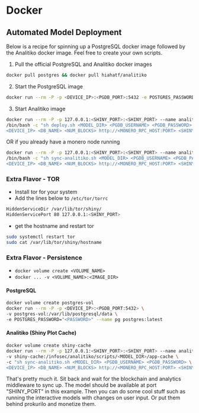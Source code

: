 # Docker

## Automated Model Deployment

Below is a recipe for spinning up a PostgreSQL docker image followed by the Analitiko
docker image. Feel free to create your own scripts.

1. Pull the official PostgreSQL and Analitiko docker images

```bash
docker pull postgres && docker pull hiahatf/analitiko
```

2. Start the PostgreSQL image

```bash
docker run --rm -P -p <DEVICE_IP>:<PGDB_PORT>:5432 -e POSTGRES_PASSWORD="<PASSWORD>" --name pg postgres:latest
```

3. Start Analitiko image

```bash
docker run --rm -P -p 127.0.0.1:<SHINY_PORT>:<SHINY_PORT> --name analitiko analitiko:latest \
/bin/bash -c "sh deploy.sh <MODEL_DIR> <PGDB_USERNAME> <PGDB_PASSWORD> \
<DEVICE_IP> <DB_NAME> <NUM_BLOCKS> http://<MONERO_RPC_HOST:PORT> <SHINY_PORT> <PGDB_PORT>"
```

OR if you already have a monero node running

```bash
docker run --rm -P -p 127.0.0.1:<SHINY_PORT>:<SHINY_PORT> --name analitiko analitiko:latest \
/bin/bash -c "sh sync-analitiko.sh <MODEL_DIR> <PGDB_USERNAME> <PGDB_PASSWORD> \
<DEVICE_IP> <DB_NAME> <NUM_BLOCKS> http://<MONERO_RPC_HOST:PORT> <SHINY_PORT> <PGDB_PORT>"
```

### Extra Flavor - TOR

* Install tor for your system
* Add the lines below to `/etc/tor/torrc`

```bash
HiddenServiceDir /var/lib/tor/shiny/
HiddenServicePort 80 127.0.0.1:<SHINY_PORT>
```
* get the hostname and restart tor
```bash
sudo systemctl restart tor
sudo cat /var/lib/tor/shiny/hostname
```

### Extra Flavor - Persistence

* `docker volume create <VOLUME_NAME>`
* `docker ... -v <VOLUME_NAME>:<IMAGE_DIR>`

#### PostgreSQL

```bash
docker volume create postgres-vol
docker run --rm -P -p <DEVICE_IP>:<PGDB_PORT:5432> \
-v postgres-vol:/var/lib/postgresql/data \
-e POSTGRES_PASSWORD="<PASSWORD>" --name pg postgres:latest
```

#### Analitiko (Shiny Plot Cache)

```bash
docker volume create shiny-cache
docker run --rm -P -p 127.0.0.1:<SHINY_PORT>:<SHINY_PORT> --name analitiko analitiko:latest /bin/bash \
-v shiny-cache:/infosec/analitiko/scripts/<MODEL_DIR>/app-cache \
-c "sh sync-analitiko.sh <MODEL_DIR> <PGDB_USERNAME> <PGDB_PASSWORD> \
<DEVICE_IP> <DB_NAME> <NUM_BLOCKS> http://<MONERO_RPC_HOST:PORT> <SHINY_PORT> <PGDB_PORT>"
```

That's pretty much it. Sit back and wait for the blockchain and analytics middleware to sync up.
The model should be available at port "SHINY_PORT" in this example. Then you can do some cool stuff such as
running the interactive models with changes on user input. Or put them behind prokurilo and monetize them.

